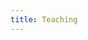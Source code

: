 ```yaml
---
title: Teaching
---
```


<!-- # BST 201 (Introduction to Statistical Methods)
You can find all annotated lab notes (+ some additional material) for each section below. Please reach out if you find any typos! -->

<!-- - Lab 1 (intro to Stata) 
- Lab 2 (probability)
    - Extra: [Bayes Rule in pictures](../files/bst201/bayes-in-pictures.pdf)
- Lab 3 (more probability)
- Lab 4 
- Lab 5 (Central Limit Theorem)
    - Extra: [CLT cartoon](../files/bst201/CLT-cartoon.pdf) -->
